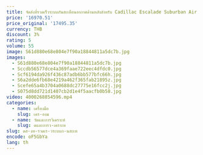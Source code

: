 ```yaml
---
title: จัดส่งที่รวดเร็วระบบกันสะเทือนอากาศด้านหลังสําหรับ Cadillac Escalade Suburban Air Shock Absorber OEM 25979391 25979393
price: '16970.51'
price_original: '17495.35'
currency: THB
discount: 3%
rating: 5
volume: 55
image: S61d880e68e804e7f90a18844811a5dc7b.jpg
images:
  - S61d880e68e804e7f90a18844811a5dc7b.jpg
  - Sccdb56577dce4a369faae722eec4dfdc0.jpg
  - Scf6194da926f436c87adb6bb577bfc66h.jpg
  - S6a2dde6fb68e4219a462f365fab21895z.jpg
  - Scefe65a4b3704a0688dc27775e16fcc2j.jpg
  - S075d8dd721d1407cb2d1e4f5aacfb0b58.jpg
video: 4000268854596.mp4
categories:
  - name: เครื่องมือ
    slug: เคร-องม
  - name: วัดและการวิเคราะห์
    slug: ดและการว-เคราะห
slug: ดส-งท-รวดเร-วระบบก-นสะเท
encode: oF5GbYa
lang: th
---
```

  